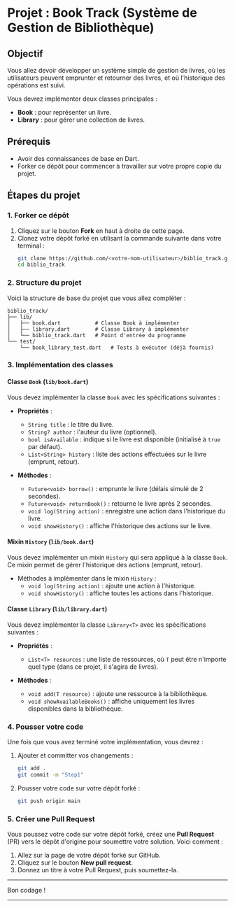 # Projet : Book Track (Système de Gestion de Bibliothèque)

## Objectif

Vous allez devoir développer un système simple de gestion de livres, où les utilisateurs peuvent emprunter et retourner des livres, et où l'historique des opérations est suivi.

Vous devrez implémenter deux classes principales :
- **Book** : pour représenter un livre.
- **Library** : pour gérer une collection de livres.

## Prérequis

- Avoir des connaissances de base en Dart.
- Forker ce dépôt pour commencer à travailler sur votre propre copie du projet.

## Étapes du projet

### 1. Forker ce dépôt

1. Cliquez sur le bouton **Fork** en haut à droite de cette page.
2. Clonez votre dépôt forké en utilisant la commande suivante dans votre terminal :
   ```bash
   git clone https://github.com/<votre-nom-utilisateur>/biblio_track.git
   cd biblio_track
   ```

### 2. Structure du projet

Voici la structure de base du projet que vous allez compléter :

```
biblio_track/
├── lib/
│   ├── book.dart           # Classe Book à implémenter
│   ├── library.dart        # Classe Library à implémenter
│   └── biblio_track.dart   # Point d'entrée du programme
└── test/
    └── book_library_test.dart   # Tests à exécuter (déjà fournis)
```

### 3. Implémentation des classes

#### **Classe `Book` (`lib/book.dart`)**

Vous devez implémenter la classe `Book` avec les spécifications suivantes :

- **Propriétés** :
  - `String title` : le titre du livre.
  - `String? author` : l'auteur du livre (optionnel).
  - `bool isAvailable` : indique si le livre est disponible (initialisé à `true` par défaut).
  - `List<String> history` : liste des actions effectuées sur le livre (emprunt, retour).

- **Méthodes** :
  - `Future<void> borrow()` : emprunte le livre (délais simulé de 2 secondes).
  - `Future<void> returnBook()` : retourne le livre après 2 secondes.
  - `void log(String action)` : enregistre une action dans l'historique du livre.
  - `void showHistory()` : affiche l'historique des actions sur le livre.

#### **Mixin `History` (`lib/book.dart`)**

Vous devez implémenter un mixin `History` qui sera appliqué à la classe `Book`. Ce mixin permet de gérer l'historique des actions (emprunt, retour).

- Méthodes à implémenter dans le mixin `History` :
  - `void log(String action)` : ajoute une action à l'historique.
  - `void showHistory()` : affiche toutes les actions dans l'historique.

#### **Classe `Library` (`lib/library.dart`)**

Vous devez implémenter la classe `Library<T>` avec les spécifications suivantes :

- **Propriétés** :
  - `List<T> resources` : une liste de ressources, où `T` peut être n'importe quel type (dans ce projet, il s'agira de livres).

- **Méthodes** :
  - `void add(T resource)` : ajoute une ressource à la bibliothèque.
  - `void showAvailableBooks()` : affiche uniquement les livres disponibles dans la bibliothèque.

### 4. Pousser votre code

Une fois que vous avez terminé votre implémentation, vous devrez :

1. Ajouter et committer vos changements :
   ```bash
   git add .
   git commit -m "Step1"
   ```

2. Pousser votre code sur votre dépôt forké :
   ```bash
   git push origin main
   ```

### 5. Créer une Pull Request

Vous poussez votre code sur votre dépôt forké, créez une **Pull Request** (PR) vers le dépôt d'origine pour soumettre votre solution. Voici comment :

1. Allez sur la page de votre dépôt forké sur GitHub.
2. Cliquez sur le bouton **New pull request**.
3. Donnez un titre à votre Pull Request, puis soumettez-la.

---

Bon codage !

---

